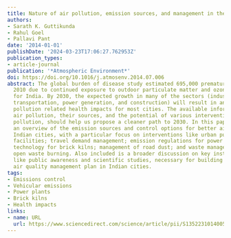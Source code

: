 ```yaml
---
title: Nature of air pollution, emission sources, and management in the Indian cities
authors:
- Sarath K. Guttikunda
- Rahul Goel
- Pallavi Pant
date: '2014-01-01'
publishDate: '2024-03-23T17:06:27.762953Z'
publication_types:
- article-journal
publication: '*Atmospheric Environment*'
doi: https://doi.org/10.1016/j.atmosenv.2014.07.006
abstract: The global burden of disease study estimated 695,000 premature deaths in
  2010 due to continued exposure to outdoor particulate matter and ozone pollution
  for India. By 2030, the expected growth in many of the sectors (industries, residential,
  transportation, power generation, and construction) will result in an increase in
  pollution related health impacts for most cities. The available information on urban
  air pollution, their sources, and the potential of various interventions to control
  pollution, should help us propose a cleaner path to 2030. In this paper, we present
  an overview of the emission sources and control options for better air quality in
  Indian cities, with a particular focus on interventions like urban public transportation
  facilities; travel demand management; emission regulations for power plants; clean
  technology for brick kilns; management of road dust; and waste management to control
  open waste burning. Also included is a broader discussion on key institutional measures,
  like public awareness and scientific studies, necessary for building an effective
  air quality management plan in Indian cities.
tags:
- Emissions control
- Vehicular emissions
- Power plants
- Brick kilns
- Health impacts
links:
- name: URL
  url: https://www.sciencedirect.com/science/article/pii/S1352231014005275
---
```

